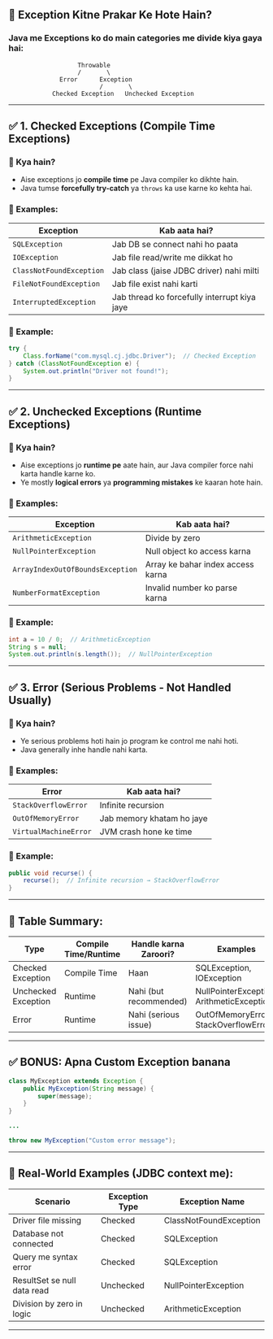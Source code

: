 ## 🔷 Exception Kitne Prakar Ke Hote Hain?

### Java me Exceptions ko **do main categories** me divide kiya gaya hai:

```
                   Throwable
                   /       \
              Error      Exception
                         /       \
            Checked Exception   Unchecked Exception
```

---

## ✅ 1. **Checked Exceptions** (Compile Time Exceptions)

### 🔹 Kya hain?

* Aise exceptions jo **compile time** pe Java compiler ko dikhte hain.
* Java tumse **forcefully try-catch** ya `throws` ka use karne ko kehta hai.

### 🔹 Examples:

| Exception                | Kab aata hai?                                |
| ------------------------ | -------------------------------------------- |
| `SQLException`           | Jab DB se connect nahi ho paata              |
| `IOException`            | Jab file read/write me dikkat ho             |
| `ClassNotFoundException` | Jab class (jaise JDBC driver) nahi milti     |
| `FileNotFoundException`  | Jab file exist nahi karti                    |
| `InterruptedException`   | Jab thread ko forcefully interrupt kiya jaye |

### 🔸 Example:

```java
try {
    Class.forName("com.mysql.cj.jdbc.Driver");  // Checked Exception
} catch (ClassNotFoundException e) {
    System.out.println("Driver not found!");
}
```

---

## ✅ 2. **Unchecked Exceptions** (Runtime Exceptions)

### 🔹 Kya hain?

* Aise exceptions jo **runtime pe** aate hain, aur Java compiler force nahi karta handle karne ko.
* Ye mostly **logical errors** ya **programming mistakes** ke kaaran hote hain.

### 🔹 Examples:

| Exception                        | Kab aata hai?                     |
| -------------------------------- | --------------------------------- |
| `ArithmeticException`            | Divide by zero                    |
| `NullPointerException`           | Null object ko access karna       |
| `ArrayIndexOutOfBoundsException` | Array ke bahar index access karna |
| `NumberFormatException`          | Invalid number ko parse karna     |

### 🔸 Example:

```java
int a = 10 / 0;  // ArithmeticException
String s = null;
System.out.println(s.length());  // NullPointerException
```

---

## ✅ 3. **Error** (Serious Problems - Not Handled Usually)

### 🔹 Kya hain?

* Ye serious problems hoti hain jo program ke control me nahi hoti.
* Java generally inhe handle nahi karta.

### 🔹 Examples:

| Error                 | Kab aata hai?             |
| --------------------- | ------------------------- |
| `StackOverflowError`  | Infinite recursion        |
| `OutOfMemoryError`    | Jab memory khatam ho jaye |
| `VirtualMachineError` | JVM crash hone ke time    |

### 🔸 Example:

```java
public void recurse() {
    recurse();  // Infinite recursion → StackOverflowError
}
```

---

## 🔶 Table Summary:

| Type                | Compile Time/Runtime | Handle karna Zaroori?  | Examples                                  |
| ------------------- | -------------------- | ---------------------- | ----------------------------------------- |
| Checked Exception   | Compile Time         | Haan                   | SQLException, IOException                 |
| Unchecked Exception | Runtime              | Nahi (but recommended) | NullPointerException, ArithmeticException |
| Error               | Runtime              | Nahi (serious issue)   | OutOfMemoryError, StackOverflowError      |

---

## ✅ BONUS: Apna Custom Exception banana

```java
class MyException extends Exception {
    public MyException(String message) {
        super(message);
    }
}

...

throw new MyException("Custom error message");
```

---

## 🎯 Real-World Examples (JDBC context me):

| Scenario                    | Exception Type | Exception Name         |
| --------------------------- | -------------- | ---------------------- |
| Driver file missing         | Checked        | ClassNotFoundException |
| Database not connected      | Checked        | SQLException           |
| Query me syntax error       | Checked        | SQLException           |
| ResultSet se null data read | Unchecked      | NullPointerException   |
| Division by zero in logic   | Unchecked      | ArithmeticException    |

---

